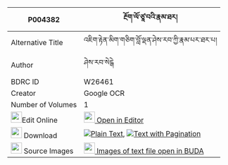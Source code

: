 |P004382|རྔོག་ལོ་ཙཱ་བའི་རྣམ་ཐར། 
| --- | --- 
|Alternative Title |འཇིག་རྟེན་མིག་གཅིག་བློ་ལྡན་ཤེས་རབ་ཀྱི་རྣམ་པར་ཐར་པ།
|Author| ཤེས་རབ་སེངྒེ
|BDRC ID | W26461
|Creator | Google OCR
|Number of Volumes| 1
|<img width="25" src="https://img.icons8.com/color/25/000000/edit-property.png">Edit Online| [<img width="25" src="https://avatars.githubusercontent.com/u/45091458?s=200&v=4"> Open in Editor](http://editor.openpecha.org/P004382)
|<img width="25" src="https://img.icons8.com/fluent/48/000000/download-2.png"/>  Download | [![](https://img.icons8.com/color/20/000000/txt.png)Plain Text](https://github.com/Openpecha/P004382/releases/download/v1/ngok_lotsawa_i_namtar_plain_P004382.zip), [![](https://img.icons8.com/color/20/000000/txt.png)Text with Pagination](https://github.com/Openpecha/P004382/releases/download/v1/ngok_lotsawa_i_namtar_pages_P004382.zip)
|<img width="25" src="https://img.icons8.com/plasticine/100/000000/pictures-folder.png"/>  Source Images | [<img width="25" src="https://library.bdrc.io/icons/BUDA-small.svg"> Images of text file open in BUDA](https://library.bdrc.io/show/bdr:W26461)